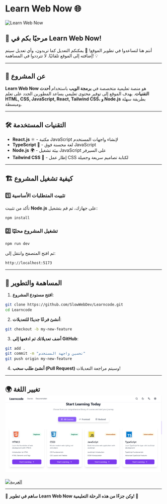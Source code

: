 # Learn Web Now 🌐

![Learn Web Now](https://imgur.com/a/rSMD0o5)

## 🚀 مرحبًا بكم في Learn Web Now!

أنتم هنا لتساعدوا في تطوير الموقع! 🎉 يمكنكم التعديل كما تريدون، وأي تعديل سيتم إضافته إلى الموقع تلقائيًا. لا تترددوا في المساهمة! 💡

---

## 📖 عن المشروع
**Learn Web Now** هو منصة تعليمية متخصصة في **برمجة الويب** باستخدام **أحدث التقنيات**. يهدف الموقع إلى توفير محتوى تعليمي يساعد المطورين الجدد على تعلم **HTML, CSS, JavaScript, React, Tailwind CSS، و Node.js** بطريقة سهلة ومبسطة.

---

## 🛠️ التقنيات المستخدمة
- **React.js** ⚛️ - مكتبة JavaScript لإنشاء واجهات المستخدم
- **TypeScript** 📝 - لغة محسنة فوق JavaScript
- **Node.js** 🌍 - بيئة تشغيل JavaScript على السيرفر
- **Tailwind CSS** 🎨 - إطار عمل CSS لكتابة تصاميم سريعة وجميلة

---

## 🏗️ كيفية تشغيل المشروع

### 1️⃣ تثبيت المتطلبات الأساسية
تأكد من تثبيت **Node.js** على جهازك، ثم قم بتشغيل:
```sh
npm install
```

### 2️⃣ تشغيل المشروع محليًا
```sh
npm run dev
```
ثم افتح المتصفح وانتقل إلى:
```
http://localhost:5173
```

---

## 🔄 المساهمة والتطوير
1. **افتح مستودع المشروع**:
```sh
git clone https://github.com/SlowWebDev/Learncode.git
cd Learncode
```
2. **أنشئ فرعًا جديدًا للتعديلات**:
```sh
git checkout -b my-new-feature
```
3. **أضف تعديلاتك ثم ادفعها إلى GitHub**:
```sh
git add .
git commit -m "تحسين واجهة المستخدم"
git push origin my-new-feature
```
4. **أنشئ طلب سحب (Pull Request)** وسيتم مراجعة التعديلات!

---

## 🌍 تغيير اللغة![Learn Web Now](./image.png)
[![العربية](https://img.shields.io/badge/اللغة-العربية-green)](README.md)

---

🎯 **ساهم في تطوير Learn Web Now وكن جزءًا من هذه الرحلة التعليمية! 🚀**
